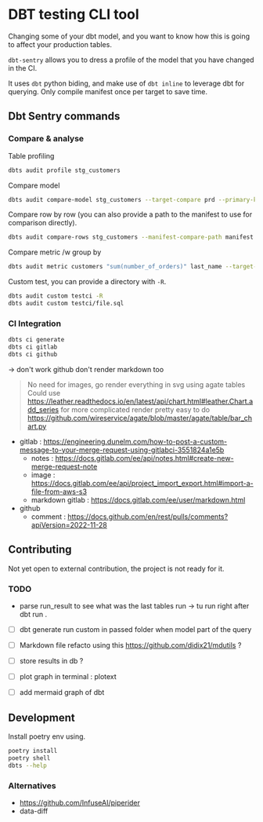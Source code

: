 # DBT testing CLI tool

Changing some of your dbt model, and you want to know how this is going to affect your production tables.

`dbt-sentry` allows you to dress a profile of the model that you have changed in the CI.


It uses `dbt` python biding, and make use of `dbt inline` to leverage dbt for querying.
Only compile manifest once per target to save time.

## Dbt Sentry commands

### Compare & analyse

Table profiling

```sh
dbts audit profile stg_customers
```

Compare model

```sh
dbts audit compare-model stg_customers --target-compare prd --primary-key customer_id
```

Compare row by row (you can also provide a path to the manifest to use for comparison directly).

```sh
dbts audit compare-rows stg_customers --manifest-compare-path manifest.json -k customer_id
```

Compare metric /w group by 

```sh
dbts audit metric customers "sum(number_of_orders)" last_name --target-compare prd
```

Custom test, you can provide a directory with `-R`.
```sh
dbts audit custom testci -R 
dbts audit custom testci/file.sql
```

### CI Integration


```sh
dbts ci generate
dbts ci gitlab
dbts ci github
```
-> don't work github don't render markdown too
> No need for images, go render everything in svg using agate tables
> Could use https://leather.readthedocs.io/en/latest/api/chart.html#leather.Chart.add_series for more complicated render
> pretty easy to do 
> https://github.com/wireservice/agate/blob/master/agate/table/bar_chart.py

- gitlab : https://engineering.dunelm.com/how-to-post-a-custom-message-to-your-merge-request-using-gitlabci-3551824a1e5b
    - notes : https://docs.gitlab.com/ee/api/notes.html#create-new-merge-request-note
    - image : https://docs.gitlab.com/ee/api/project_import_export.html#import-a-file-from-aws-s3
    - markdown gitlab : https://docs.gitlab.com/ee/user/markdown.html
- github
    - comment : https://docs.github.com/en/rest/pulls/comments?apiVersion=2022-11-28

## Contributing

Not yet open to external contribution, the project is not ready for it.

### TODO
- parse run_result to see what was the last tables run -> tu run right after dbt run .
- [ ] dbt generate run custom in passed folder when model part of the query
- [ ] Markdown file refacto using this https://github.com/didix21/mdutils ?
- [ ] store results in db ?
- [ ] plot graph in terminal : plotext
- [ ] add mermaid graph of dbt


## Development

Install poetry env using.

```bash
poetry install
poetry shell
dbts --help
```

### Alternatives
- https://github.com/InfuseAI/piperider
- data-diff
